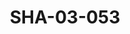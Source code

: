---
pid: SHA-03-053
title: SHA-03-053
language: ar
collection: شرحبيل احمد
original_label: 
rights: شرحبيل احمد
location_of_original: شرحبيل احمد
photographer_or_studio: استوديو مواهب
scanned_from: photograph 8.8 by 13.8
_date: 1980s
location: الخرطوم
description: شرحبيل احمد
additional_notes: 
permission_display: 'yes'
on_server: 'no'
on_website: 'no'
permalink: /photopages/ar/SHA-03-053.html
layout: photo-page
---